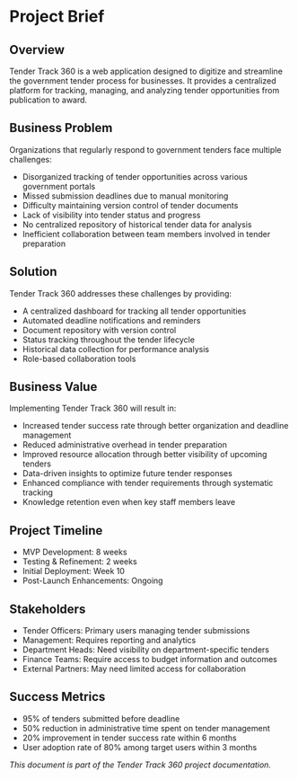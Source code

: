 # Project Brief

## Overview
Tender Track 360 is a web application designed to digitize and streamline the government tender process for businesses. It provides a centralized platform for tracking, managing, and analyzing tender opportunities from publication to award.

## Business Problem
Organizations that regularly respond to government tenders face multiple challenges:
- Disorganized tracking of tender opportunities across various government portals
- Missed submission deadlines due to manual monitoring
- Difficulty maintaining version control of tender documents
- Lack of visibility into tender status and progress
- No centralized repository of historical tender data for analysis
- Inefficient collaboration between team members involved in tender preparation

## Solution
Tender Track 360 addresses these challenges by providing:
- A centralized dashboard for tracking all tender opportunities
- Automated deadline notifications and reminders
- Document repository with version control
- Status tracking throughout the tender lifecycle
- Historical data collection for performance analysis
- Role-based collaboration tools

## Business Value
Implementing Tender Track 360 will result in:
- Increased tender success rate through better organization and deadline management
- Reduced administrative overhead in tender preparation
- Improved resource allocation through better visibility of upcoming tenders
- Data-driven insights to optimize future tender responses
- Enhanced compliance with tender requirements through systematic tracking
- Knowledge retention even when key staff members leave

## Project Timeline
- MVP Development: 8 weeks
- Testing & Refinement: 2 weeks
- Initial Deployment: Week 10
- Post-Launch Enhancements: Ongoing

## Stakeholders
- Tender Officers: Primary users managing tender submissions
- Management: Requires reporting and analytics
- Department Heads: Need visibility on department-specific tenders
- Finance Teams: Require access to budget information and outcomes
- External Partners: May need limited access for collaboration

## Success Metrics
- 95% of tenders submitted before deadline
- 50% reduction in administrative time spent on tender management
- 20% improvement in tender success rate within 6 months
- User adoption rate of 80% among target users within 3 months

*This document is part of the Tender Track 360 project documentation.*